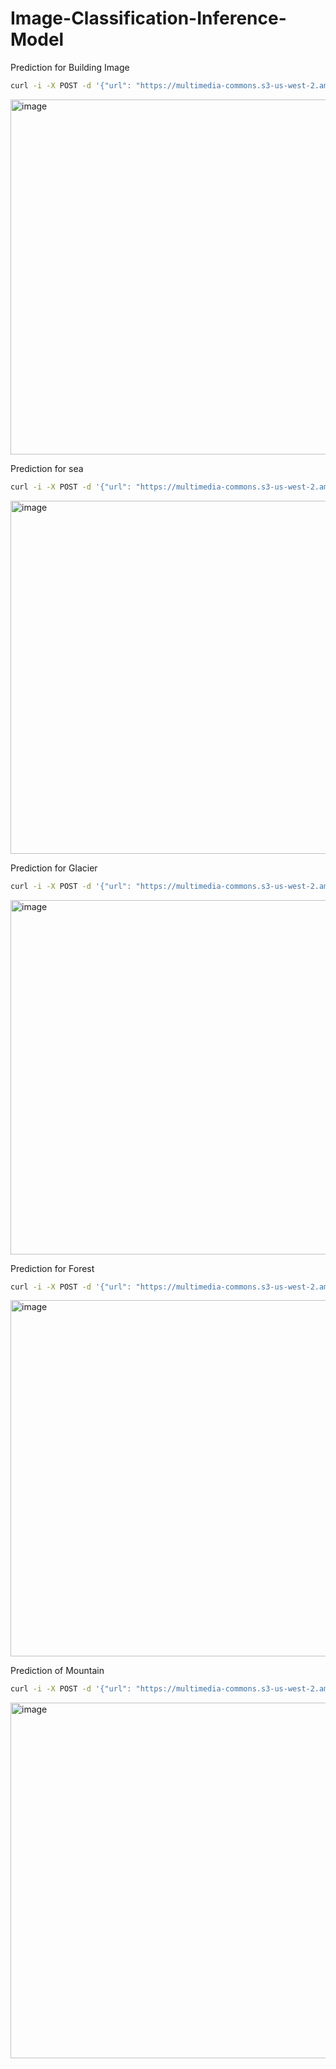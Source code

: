 # Image-Classification-Inference-Model

Prediction for Building Image

```sh
curl -i -X POST -d '{"url": "https://multimedia-commons.s3-us-west-2.amazonaws.com/data/images/139/136/139136bb43e41df8949f873fb44af.jpg"}' https://bveo5csfsh.execute-api.us-east-2.amazonaws.com/prod
```

<img width="568" alt="image" src="https://user-images.githubusercontent.com/90411969/205808746-fe1705f2-20d9-4ad3-81c8-46e8d418a38a.png">


Prediction for sea


```sh
curl -i -X POST -d '{"url": "https://multimedia-commons.s3-us-west-2.amazonaws.com/data/images/139/019/1390196df443f2cf614f2255ae75fcf8.jpg"}' https://bveo5csfsh.execute-api.us-east-2.amazonaws.com/prod
```

<img width="565" alt="image" src="https://user-images.githubusercontent.com/90411969/205808567-fd39b8f1-cf05-4381-a4a5-5416c05f0745.png">

Prediction for Glacier


```sh
curl -i -X POST -d '{"url": "https://multimedia-commons.s3-us-west-2.amazonaws.com/data/images/139/015/1390157d4caaf290962de5c5fb4c42.jpg"}' https://bveo5csfsh.execute-api.us-east-2.amazonaws.com/prod
```

<img width="567" alt="image" src="https://user-images.githubusercontent.com/90411969/205811654-21757a86-1c6c-49b1-82aa-37e6fd6dc43a.png">

Prediction for Forest

```sh
curl -i -X POST -d '{"url": "https://multimedia-commons.s3-us-west-2.amazonaws.com/data/images/002/010/00201099c5bf0d794c9a951b74390.jpg"}' https://bveo5csfsh.execute-api.us-east-2.amazonaws.com/prod
```

<img width="570" alt="image" src="https://user-images.githubusercontent.com/90411969/205811989-b164f1c9-5b81-49af-8dc1-b960072cf414.png">


Prediction of Mountain

```sh
curl -i -X POST -d '{"url": "https://multimedia-commons.s3-us-west-2.amazonaws.com/data/images/139/145/1391457e4a2e25557cbf956aaee4345.jpg"}' https://bveo5csfsh.execute-api.us-east-2.amazonaws.com/prod
```

<img width="569" alt="image" src="https://user-images.githubusercontent.com/90411969/205812394-1ad4166b-92a3-4928-b9dc-d35c11808ae4.png">



